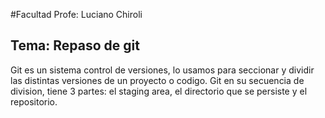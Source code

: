 #Facultad 
 Profe: Luciano Chiroli
## Tema: Repaso de git

Git es un sistema control de versiones, lo usamos para seccionar y dividir las distintas versiones de un proyecto o codigo. Git en su secuencia de division, tiene 3 partes: el staging area, el directorio que se persiste y el repositorio. 